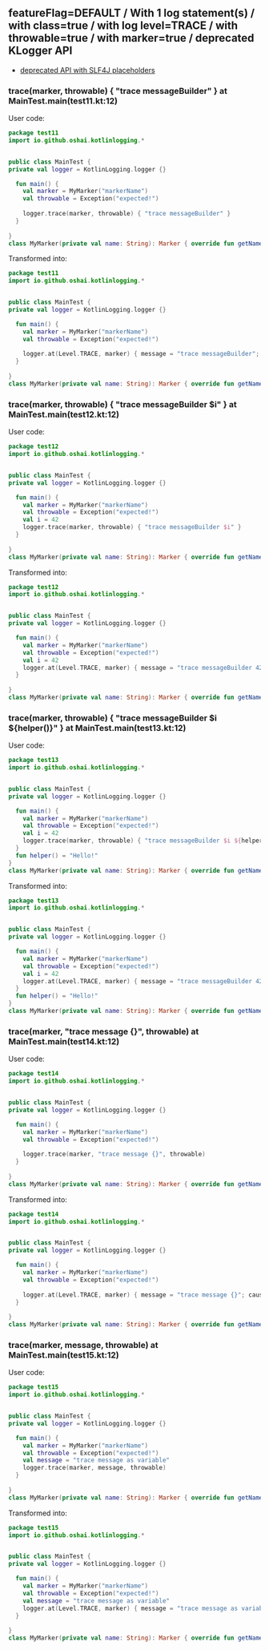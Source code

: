 ## featureFlag=DEFAULT / With 1 log statement(s) / with class=true / with log level=TRACE / with throwable=true / with marker=true / deprecated KLogger API

* [deprecated API with SLF4J placeholders](deprecated-slf4j-placeholders.md)

###  trace(marker, throwable) { "trace messageBuilder" } at MainTest.main(test11.kt:12)

User code:
```kotlin
package test11
import io.github.oshai.kotlinlogging.*


public class MainTest {
private val logger = KotlinLogging.logger {}

  fun main() {
    val marker = MyMarker("markerName")
    val throwable = Exception("expected!")
    
    logger.trace(marker, throwable) { "trace messageBuilder" }
  }
  
}
class MyMarker(private val name: String): Marker { override fun getName() = name }

```
  
Transformed into:
```kotlin
package test11
import io.github.oshai.kotlinlogging.*


public class MainTest {
private val logger = KotlinLogging.logger {}

  fun main() {
    val marker = MyMarker("markerName")
    val throwable = Exception("expected!")
    
    logger.at(Level.TRACE, marker) { message = "trace messageBuilder"; cause = throwable; internalCompilerData = KLoggingEventBuilder.InternalCompilerData(messageTemplate = "\"trace messageBuilder\"", className = "test11.MainTest", methodName = "main", fileName = "test11.kt", lineNumber = 12)
  }
  
}
class MyMarker(private val name: String): Marker { override fun getName() = name }

```

###  trace(marker, throwable) { "trace messageBuilder $i" } at MainTest.main(test12.kt:12)

User code:
```kotlin
package test12
import io.github.oshai.kotlinlogging.*


public class MainTest {
private val logger = KotlinLogging.logger {}

  fun main() {
    val marker = MyMarker("markerName")
    val throwable = Exception("expected!")
    val i = 42
    logger.trace(marker, throwable) { "trace messageBuilder $i" }
  }
  
}
class MyMarker(private val name: String): Marker { override fun getName() = name }

```
  
Transformed into:
```kotlin
package test12
import io.github.oshai.kotlinlogging.*


public class MainTest {
private val logger = KotlinLogging.logger {}

  fun main() {
    val marker = MyMarker("markerName")
    val throwable = Exception("expected!")
    val i = 42
    logger.at(Level.TRACE, marker) { message = "trace messageBuilder 42"; cause = throwable; internalCompilerData = KLoggingEventBuilder.InternalCompilerData(messageTemplate = "\"trace messageBuilder $i\"", className = "test12.MainTest", methodName = "main", fileName = "test12.kt", lineNumber = 12)
  }
  
}
class MyMarker(private val name: String): Marker { override fun getName() = name }

```

###  trace(marker, throwable) { "trace messageBuilder $i ${helper()}" } at MainTest.main(test13.kt:12)

User code:
```kotlin
package test13
import io.github.oshai.kotlinlogging.*


public class MainTest {
private val logger = KotlinLogging.logger {}

  fun main() {
    val marker = MyMarker("markerName")
    val throwable = Exception("expected!")
    val i = 42
    logger.trace(marker, throwable) { "trace messageBuilder $i ${helper()}" }
  }
  fun helper() = "Hello!"
}
class MyMarker(private val name: String): Marker { override fun getName() = name }

```
  
Transformed into:
```kotlin
package test13
import io.github.oshai.kotlinlogging.*


public class MainTest {
private val logger = KotlinLogging.logger {}

  fun main() {
    val marker = MyMarker("markerName")
    val throwable = Exception("expected!")
    val i = 42
    logger.at(Level.TRACE, marker) { message = "trace messageBuilder 42 Hello!"; cause = throwable; internalCompilerData = KLoggingEventBuilder.InternalCompilerData(messageTemplate = "\"trace messageBuilder $i ${helper()}\"", className = "test13.MainTest", methodName = "main", fileName = "test13.kt", lineNumber = 12)
  }
  fun helper() = "Hello!"
}
class MyMarker(private val name: String): Marker { override fun getName() = name }

```

###  trace(marker, "trace message {}", throwable) at MainTest.main(test14.kt:12)

User code:
```kotlin
package test14
import io.github.oshai.kotlinlogging.*


public class MainTest {
private val logger = KotlinLogging.logger {}

  fun main() {
    val marker = MyMarker("markerName")
    val throwable = Exception("expected!")
    
    logger.trace(marker, "trace message {}", throwable)
  }
  
}
class MyMarker(private val name: String): Marker { override fun getName() = name }

```
  
Transformed into:
```kotlin
package test14
import io.github.oshai.kotlinlogging.*


public class MainTest {
private val logger = KotlinLogging.logger {}

  fun main() {
    val marker = MyMarker("markerName")
    val throwable = Exception("expected!")
    
    logger.at(Level.TRACE, marker) { message = "trace message {}"; cause = throwable; internalCompilerData = KLoggingEventBuilder.InternalCompilerData(messageTemplate = "\"trace message {}\"", className = "test14.MainTest", methodName = "main", fileName = "test14.kt", lineNumber = 12)
  }
  
}
class MyMarker(private val name: String): Marker { override fun getName() = name }

```

###  trace(marker, message, throwable) at MainTest.main(test15.kt:12)

User code:
```kotlin
package test15
import io.github.oshai.kotlinlogging.*


public class MainTest {
private val logger = KotlinLogging.logger {}

  fun main() {
    val marker = MyMarker("markerName")
    val throwable = Exception("expected!")
    val message = "trace message as variable"
    logger.trace(marker, message, throwable)
  }
  
}
class MyMarker(private val name: String): Marker { override fun getName() = name }

```
  
Transformed into:
```kotlin
package test15
import io.github.oshai.kotlinlogging.*


public class MainTest {
private val logger = KotlinLogging.logger {}

  fun main() {
    val marker = MyMarker("markerName")
    val throwable = Exception("expected!")
    val message = "trace message as variable"
    logger.at(Level.TRACE, marker) { message = "trace message as variable"; cause = throwable; internalCompilerData = KLoggingEventBuilder.InternalCompilerData(messageTemplate = "message", className = "test15.MainTest", methodName = "main", fileName = "test15.kt", lineNumber = 12)
  }
  
}
class MyMarker(private val name: String): Marker { override fun getName() = name }

```

